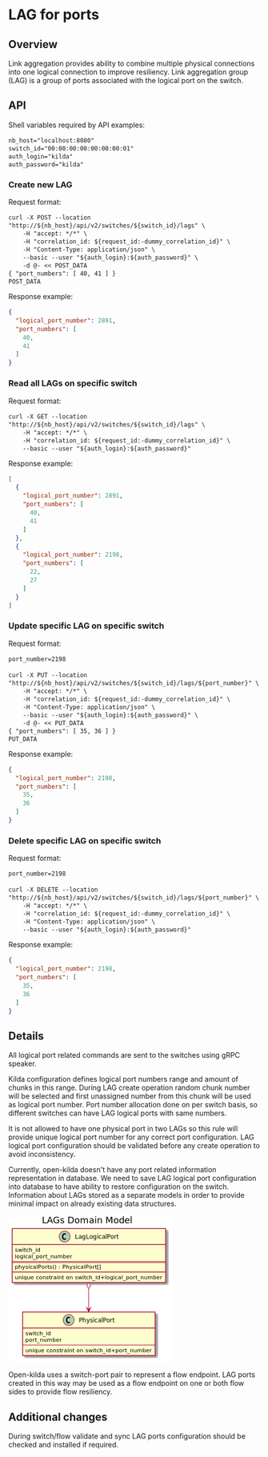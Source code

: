 # LAG for ports

## Overview

Link aggregation provides ability to combine multiple physical connections into one logical connection to improve resiliency. Link aggregation group (LAG) is a group of ports associated with the logical port on the switch.

## API

Shell variables required by API examples:
~~~shell
nb_host="localhost:8080"
switch_id="00:00:00:00:00:00:00:01"
auth_login="kilda"
auth_password="kilda"
~~~

### Create new LAG

Request format:

~~~shell
curl -X POST --location "http://${nb_host}/api/v2/switches/${switch_id}/lags" \
    -H "accept: */*" \
    -H "correlation_id: ${request_id:-dummy_correlation_id}" \
    -H "Content-Type: application/json" \
    --basic --user "${auth_login}:${auth_password}" \
    -d @- << POST_DATA
{ "port_numbers": [ 40, 41 ] }
POST_DATA
~~~

Response example:

~~~json
{
  "logical_port_number": 2891,
  "port_numbers": [
    40,
    41
  ]
}
~~~


### Read all LAGs on specific switch

Request format:

~~~shell
curl -X GET --location "http://${nb_host}/api/v2/switches/${switch_id}/lags" \
    -H "accept: */*" \
    -H "correlation_id: ${request_id:-dummy_correlation_id}" \
    --basic --user "${auth_login}:${auth_password}"
~~~

Response example:

~~~json
[
  {
    "logical_port_number": 2891,
    "port_numbers": [
      40,
      41
    ]
  },
  {
    "logical_port_number": 2198,
    "port_numbers": [
      22,
      27
    ]
  }
]
~~~


### Update specific LAG on specific switch

Request format:

~~~shell
port_number=2198

curl -X PUT --location "http://${nb_host}/api/v2/switches/${switch_id}/lags/${port_number}" \
    -H "accept: */*" \
    -H "correlation_id: ${request_id:-dummy_correlation_id}" \
    -H "Content-Type: application/json" \
    --basic --user "${auth_login}:${auth_password}" \
    -d @- << PUT_DATA
{ "port_numbers": [ 35, 36 ] }
PUT_DATA
~~~

Response example:

~~~json
{
  "logical_port_number": 2198,
  "port_numbers": [
    35,
    36
  ]
}
~~~


### Delete specific LAG on specific switch

Request format:

~~~shell
port_number=2198

curl -X DELETE --location "http://${nb_host}/api/v2/switches/${switch_id}/lags/${port_number}" \
    -H "accept: */*" \
    -H "correlation_id: ${request_id:-dummy_correlation_id}" \
    -H "Content-Type: application/json" \
    --basic --user "${auth_login}:${auth_password}"
~~~

Response example:

~~~json
{
  "logical_port_number": 2198,
  "port_numbers": [
    35,
    36
  ]
}
~~~

## Details
All logical port related commands are sent to the switches using gRPC speaker.

Kilda configuration defines logical port numbers range and amount of chunks in this range. During LAG create operation
random chunk number will be selected and first unassigned number from this chunk will be used as logical port number.
Port number allocation done on per switch basis, so different switches can have LAG logical ports with same numbers. 

It is not allowed to have one physical port in two LAGs so this rule will provide unique logical port number for any 
correct port configuration. LAG logical port configuration should be validated before any create operation to avoid 
inconsistency. 

Currently, open-kilda doesn't have any port related information representation in database. We need to save LAG logical port configuration into database to have ability to restore configuration on the switch. Information about LAGs stored as a separate models in order to provide minimal impact on already existing data structures.

![domain-model](./domain-model.png)

Open-kilda uses a switch-port pair to represent a flow endpoint. LAG ports created in this way may be used as a flow endpoint on one or both flow sides to provide flow resiliency.

## Additional changes

During switch/flow validate and sync LAG ports configuration should be checked and installed if required. 
